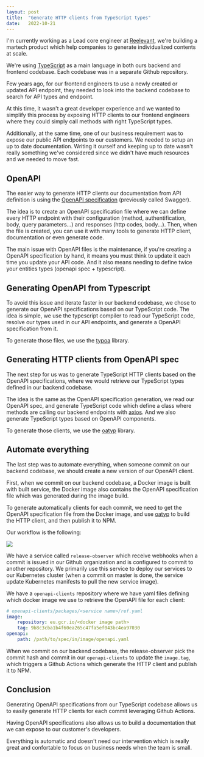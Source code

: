 ```yaml
---
layout: post
title:  "Generate HTTP clients from TypeScript types"
date:   2022-10-21
---
```


I'm currently working as a Lead core engineer at [Reelevant](https://reelevant.com), we're building a martech product which help companies to generate individualized contents at scale.

We're using [TypeScript](https://www.typescriptlang.org/) as a main language in both ours backend and frontend codebase. Each codebase was in a separate Github repository.

Few years ago, for our frontend engineers to use a newly created or updated API endpoint, they needed to look into the backend codebase to search for API types and endpoint. 

At this time, it wasn't a great developer experience and we wanted to simplify this process by exposing HTTP clients to our frontend engineers where they could simply call methods with right TypeScript types.

Additionally, at the same time, one of our business requirement was to expose our public API endpoints to our customers. We needed to setup an up to date documentation. Writing it ourself and keeping up to date wasn't really something we've considered since we didn't have much resources and we needed to move fast.

## OpenAPI

The easier way to generate HTTP clients our documentation from API definition is using the [OpenAPI specification](https://swagger.io/specification/) (previously called Swagger). 

The idea is to create an OpenAPI specification file where we can define every HTTP endpoint with their configuration (method, authentification, body, query parameters...) and responses (http codes, body...). Then, when the file is created, you can use it with many tools to generate HTTP client, documentation or even generate code.

The main issue with OpenAPI files is the maintenance, if you're creating a OpenAPI specification by hand, it means you must think to update it each time you update your API code. And it also means needing to define twice your entities types (openapi spec + typescript). 

## Generating OpenAPI from Typescript

To avoid this issue and iterate faster in our backend codebase, we chose to generate our OpenAPI specifications based on our TypeScript code. The idea is simple, we use the typescript compiler to read our TypeScript code, resolve our types used in our API endpoints, and generate a OpenAPI specification from it.

To generate those files, we use the [typoa](https://github.com/eywek/typoa) library.

## Generating HTTP clients from OpenAPI spec

The next step for us was to generate TypeScript HTTP clients based on the OpenAPI specifications, where we would retrieve our TypeScript types defined in our backend codebase. 

The idea is the same as the OpenAPI specification generation, we read our OpenAPI spec, and generate TypeScript code which define a class where methods are calling our backend endpoints with [axios](https://github.com/axios/axios). And we also generate TypeScript types based on OpenAPI components. 

To generate those clients, we use the [oatyp](https://github.com/eywek/oatyp) library.

## Automate everything

The last step was to automate everything, when someone commit on our backend codebase, we should create a new version of our OpenAPI client. 

First, when we commit on our backend codebase, a Docker image is built with built service, the Docker image also contains the OpenAPI specification file which was generated during the image build. 

To generate automatically clients for each commit, we need to get the OpenAPI specification file from the Docker image, and use [oatyp](https://github.com/eywek/oatyp) to build the HTTP client, and then publish it to NPM. 

Our workflow is the following:

![](https://blog.eywek.fr/assets/images/openapi-clients-schema.png)

We have a service called `release-observer` which receive webhooks when a commit is issued in our Github organization and is configured to commit to another repository. We primarily use this service to deploy our services to our Kubernetes cluster (when a commit on master is done, the service update Kubernetes manifests to pull the new service image).

We have a `openapi-clients` repository where we have yaml files defining which docker image we use to retrieve the OpenAPI file for each client:

```yaml
# openapi-clients/packages/<service name>/ref.yaml
image:
	repository: eu.gcr.io/<docker image path>
	tag: 9b8c3cba1b4f60ea265c47fa5ef043bc4ea97030
openapi:
	path: /path/to/spec/in/image/openapi.yaml
```

When we commit on our backend codebase, the release-observer pick the commit hash and commit in our `openapi-clients`  to update the `image.tag`, which triggers a Github Actions which generate the HTTP client and publish it to NPM.

## Conclusion

Generating OpenAPI specifications from our TypeScript codebase allows us to easily generate HTTP clients for each commit leveraging Github Actions. 

Having OpenAPI specifications also allows us to build a documentation that we can expose to our customer's developers. 

Everything is automatic and doesn't need our intervention which is really great and confortable to focus on business needs when the team is small.
